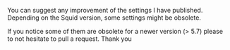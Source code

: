You can suggest any improvement of the settings I have published.
Depending on the Squid version, some settings might be obsolete.

If you notice some of them are obsolete for a newer version (> 5.7) please to not hesitate to pull a request.
Thank you
